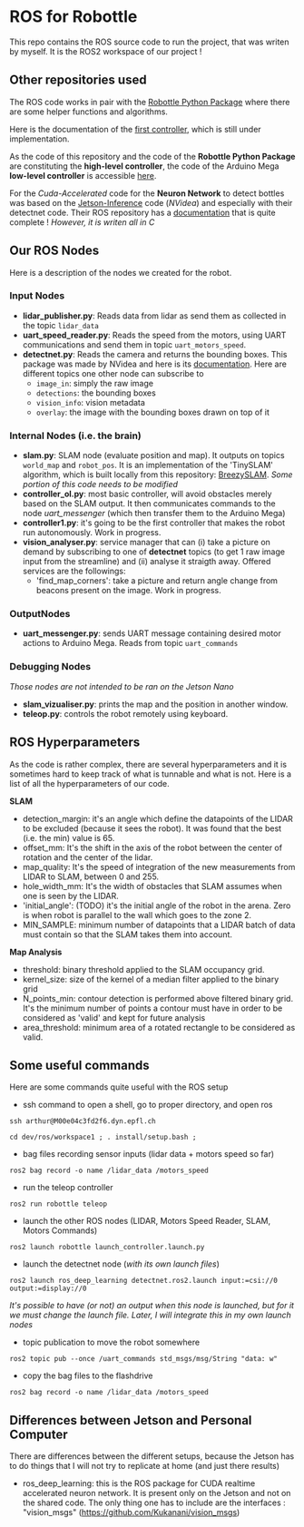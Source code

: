 # ROS for Robottle

This repo contains the ROS source code to run the project, that was writen by myself. It is the ROS2 workspace of our project !

## Other repositories used 

The ROS code works in pair with the [Robottle Python Package](https://github.com/arthurBricq/robottle_python_packages) where there are some helper functions and algorithms. 

Here is the documentation of the [first controller](doc/controller1.md), which is still under implementation.

As the code of this repository and the code of the **Robottle Python Package** are constituting the **high-level controller**, the code of the Arduino Mega **low-level controller** is accessible [here](https://github.com/ljacqueroud/Robottle-low-level). 

For the *Cuda-Accelerated* code for the **Neuron Network** to detect bottles was based on the [Jetson-Inference](https://github.com/dusty-nv/jetson-inference) code (*NVidea*) and especially with their detectnet code. Their ROS repository has a [documentation](https://github.com/dusty-nv/ros_deep_learning) that is quite complete ! *However, it is writen all in C*

## Our ROS Nodes

Here is a description of the nodes we created for the robot. 

### Input Nodes

- **lidar_publisher.py**: Reads data from lidar as send them as collected in the topic `lidar_data`
- **uart_speed_reader.py**: Reads the speed from the motors, using UART communications and send them in topic `uart_motors_speed`. 
- **detectnet.py**: Reads the camera and returns the bounding boxes. This package was made by NVidea and here is its [documentation](https://github.com/dusty-nv/ros_deep_learning). Here are different topics one other node can subscribe to
    - `image_in`: simply the raw image
    - `detections`: the bounding boxes
    - `vision_info`: vision metadata
    - `overlay`: the image with the bounding boxes drawn on top of it

### Internal Nodes (i.e. the brain)
- **slam.py**: SLAM node (evaluate position and map). It outputs on topics `world_map` and `robot_pos`. It is an implementation of the 'TinySLAM' algorithm, which is built locally from this repository: [BreezySLAM](https://github.com/simondlevy/BreezySLAM). *Some portion of this code needs to be modified*
- **controller_ol.py**: most basic controller, will avoid obstacles merely based on the SLAM output. It then communicates commands to the node *uart_messenger* (which then transfer them to the Arduino Mega)
- **controller1.py**: it's going to be the first controller that makes the robot run autonomously. Work in progress. 
- **vision_analyser.py**: service manager that can (i) take a picture on demand by subscribing to one of **detectnet** topics (to get 1 raw image input from the streamline) and (ii) analyse it straigth away. Offered services are the followings:
    - 'find_map_corners': take a picture and return angle change from beacons present on the image. Work in progress.

### OutputNodes 
- **uart_messenger.py**: sends UART message containing desired motor actions to Arduino Mega. Reads from topic `uart_commands`

### Debugging Nodes
*Those nodes are not intended to be ran on the Jetson Nano*
- **slam_vizualiser.py**: prints the map and the position in another window.
- **teleop.py**: controls the robot remotely using keyboard.


## ROS Hyperparameters

As the code is rather complex, there are several hyperparameters and it is sometimes hard to keep track of what is tunnable and what is not. Here is a list of all the hyperparameters of our code. 

**SLAM**
- detection_margin: it's an angle which define the datapoints of the LIDAR to be excluded (because it sees the robot). It was found that the best (i.e. the min) value is 65.
- offset_mm: It's the shift in the axis of the robot between the center of rotation and the center of the lidar.
- map_quality: It's the speed of integration of the new measurements from LIDAR to SLAM, between 0 and 255. 
- hole_width_mm: It's the width of obstacles that SLAM assumes when one is seen by the LIDAR. 
- 'initial_angle': (TODO) it's the initial angle of the robot in the arena. Zero is when robot is parallel to the wall which goes to the zone 2.
- MIN_SAMPLE: minimum number of datapoints that a LIDAR batch of data must contain so that the SLAM takes them into account. 

**Map Analysis**
- threshold: binary threshold applied to the SLAM occupancy grid. 
- kernel_size: size of the kernel of a median filter applied to the binary grid
- N_points_min: contour detection is performed above filtered binary grid. It's the minimum number of points a contour must have in order to be considered as 'valid' and kept for future analysis
- area_threshold: minimum area of a rotated rectangle to be considered as valid.



## Some useful commands 

Here are some commands quite useful with the ROS setup

- ssh command to open a shell, go to proper directory, and open ros

`ssh arthur@M00e04c3fd2f6.dyn.epfl.ch`

`cd dev/ros/workspace1 ; . install/setup.bash ; `

- bag files recording sensor inputs (lidar data + motors speed so far)

`ros2 bag record -o name /lidar_data /motors_speed`

- run the teleop controller

`ros2 run robottle teleop`

- launch the other ROS nodes (LIDAR, Motors Speed Reader, SLAM, Motors Commands)

`ros2 launch robottle launch_controller.launch.py`

- launch the detectnet node (*with its own launch files*)

`ros2 launch ros_deep_learning detectnet.ros2.launch input:=csi://0 output:=display://0`

*It's possible to have (or not) an output when this node is launched, but for it we must change the launch file. Later, I will integrate this in my own launch nodes*

- topic publication to move the robot somewhere

`ros2 topic pub --once /uart_commands std_msgs/msg/String "data: w"`

- copy the bag files to the flashdrive

`ros2 bag record -o name /lidar_data /motors_speed`

## Differences between Jetson and Personal Computer

There are differences between the different setups, because the Jetson has to do things that I will not try to replicate at home (and just there results)

- ros_deep_learning: this is the ROS package for CUDA realtime accelerated neuron network. It is present only on the Jetson and not on the shared code. The only thing one has to include are the interfaces : "vision_msgs" (https://github.com/Kukanani/vision_msgs)

